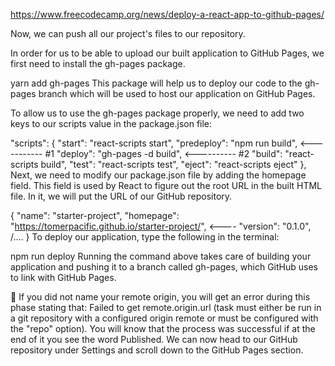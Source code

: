 
https://www.freecodecamp.org/news/deploy-a-react-app-to-github-pages/

Now, we can push all our project's files to our repository.

In order for us to be able to upload our built application to GitHub Pages, we first need to install the gh-pages package.

yarn add gh-pages
This package will help us to deploy our code to the gh-pages branch which will be used to host our application on GitHub Pages.

To allow us to use the gh-pages package properly, we need to add two keys to our scripts value in the package.json file:

"scripts": {
    "start": "react-scripts start",
    "predeploy": "npm run build", <----------- #1
    "deploy": "gh-pages -d build", <---------- #2
    "build": "react-scripts build",
    "test": "react-scripts test",
    "eject": "react-scripts eject"
  },
Next, we need to modify our package.json file by adding the homepage field. This field is used by React to figure out the root URL in the built HTML file. In it, we will put the URL of our GitHub repository.

{
  "name": "starter-project",
  "homepage": "https://tomerpacific.github.io/starter-project/", <----
  "version": "0.1.0",
  /....
}
To deploy our application, type the following in the terminal:

npm run deploy
Running the command above takes care of building your application and pushing it to a branch called gh-pages, which GitHub uses to link with GitHub Pages.

🚧 If you did not name your remote origin, you will get an error during this phase stating that: Failed to get remote.origin.url (task must either be run in a git repository with a configured origin remote or must be configured with the "repo" option).
You will know that the process was successful if at the end of it you see the word Published. We can now head to our GitHub repository under Settings and scroll down to the GitHub Pages section.